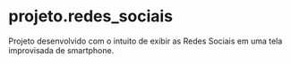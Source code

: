 # projeto.redes_sociais
Projeto desenvolvido com o intuito de exibir as Redes Sociais em uma tela improvisada de smartphone.
